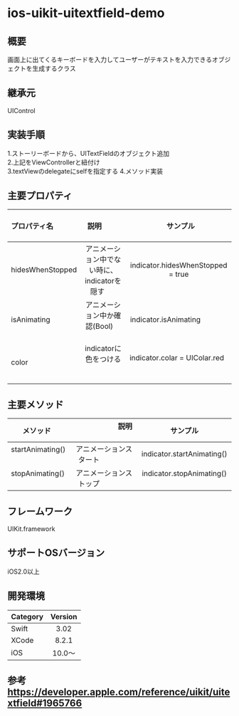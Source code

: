 # ios-uikit-uitextfield-demo

## 概要
画面上に出てくるキーボードを入力してユーザーがテキストを入力できるオブジェクトを生成するクラス

## 継承元
UIControl

## 実装手順
1.ストーリーボードから、UITextFieldのオブジェクト追加</br>
2.上記をViewControllerと紐付け</br>
3.textViewのdelegateにselfを指定する
4.メソッド実装</br>

## 主要プロパティ                                       
|プロパティ名             |                      説明                                                      |                サンプル              |
|:--------------------|:------------------------------------------------:|:-----------------------------------:|
|hidesWhenStopped  | アニメーション中でない時に、indicatorを隠す       |indicator.hidesWhenStopped = true |                             
|isAnimating               | アニメーション中か確認(Bool)                                  |indicator.isAnimating                        |
|color                 　　  | indicatorに色をつける                                               |indicator.colar = UIColar.red             |

## 主要メソッド
|        メソッド       |                       説明                        |                サンプル               |
|:-----------------|:------------------------------------------------:|:------------------------------------:|
|startAnimating()  |アニメーションスタート                |indicator.startAnimating()  |      
|stopAnimating()   |アニメーションストップ                |indicator.stopAnimating()   |


## フレームワーク
UIKit.framework

## サポートOSバージョン
iOS2.0以上

## 開発環境
| Category| Version |
|:---------|:-------:|
| Swift    | 3.02      |
| XCode    | 8.2.1     |
| iOS      | 10.0〜    |

## 参考　https://developer.apple.com/reference/uikit/uitextfield#1965766
